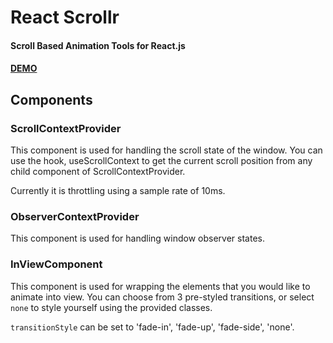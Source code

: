 # React Scrollr
#### Scroll Based Animation Tools for React.js
#### [DEMO]()

## Components  
  
### ScrollContextProvider
This component is used for handling the scroll state of the window.
You can use the hook, useScrollContext to get the current scroll position from any child component of ScrollContextProvider.

Currently it is throttling using a sample rate of 10ms.

### ObserverContextProvider
This component is used for handling window observer states.

### InViewComponent
This component is used for wrapping the elements that you would like to animate into view.
You can choose from 3 pre-styled transitions, or select `none` to style yourself using the provided classes.

`transitionStyle` can be set to 'fade-in', 'fade-up', 'fade-side', 'none'.

